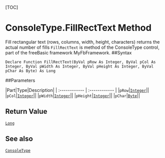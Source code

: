 [TOC]
# ConsoleType.FillRectText Method
 Fill rectangular text (rows, columns, width, height, characters) returns the actual number of fills
`FillRectText` is method of the ConsoleType control, part of the freeBasic framework MyFbFramework.
##Syntax
```freeBasic
Declare Function FillRectText(ByVal pRow As Integer, ByVal pCol As Integer, ByVal pWidth As Integer, ByVal pHeight As Integer, ByVal pChar As Byte) As Long
```

##Parameters

|Part|Type|Description|
| :------------ | :------------ |
|`pRow`|[`Integer`]("https://www.freebasic.net/wiki/KeyPgInteger")||
|`pCol`|[`Integer`]("https://www.freebasic.net/wiki/KeyPgInteger")||
|`pWidth`|[`Integer`]("https://www.freebasic.net/wiki/KeyPgInteger")||
|`pHeight`|[`Integer`]("https://www.freebasic.net/wiki/KeyPgInteger")||
|`pChar`|[`Byte`]("https://www.freebasic.net/wiki/KeyPgByte")||

## Return Value
[`Long`]("https://www.freebasic.net/wiki/KeyPgLong")
## See also
[`ConsoleType`](ConsoleType.md)
